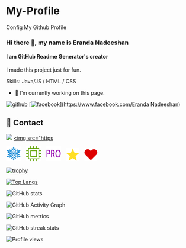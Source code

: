 # My-Profile
 Config My Github Profile 
### Hi there 👋, my name is Eranda Nadeeshan
#### I am GitHub Readme Generator's creator
I made this project just for fun.

Skills: Java/JS / HTML / CSS

- 🔭 I’m currently working on this page. 


[<img src='https://cdn.jsdelivr.net/npm/simple-icons@3.0.1/icons/github.svg' alt='github' height='40'>](https://github.com/Eranda7896)  [<img src='https://cdn.jsdelivr.net/npm/simple-icons@3.0.1/icons/facebook.svg' alt='facebook' height='40'>](https://www.facebook.com/Eranda Nadeeshan)  

## 🔗 Contact  
<div>

  <a href="https://twitter.com/Eranda" target="_blank"><img src="https://img.shields.io/badge/Twitch-9146FF?style=for-the-badge&logo=twitch&logoColor=white"           target="_blank"></a>
  <a href = "https://mail.google.com/mail/u/0/#inbox"><img src="https
 
<a href='https://archiveprogram.github.com/'><img src='https://raw.githubusercontent.com/acervenky/animated-github-badges/master/assets/acbadge.gif' width='40' height='40'></a> <a href='https://docs.github.com/en/developers'><img src='https://raw.githubusercontent.com/acervenky/animated-github-badges/master/assets/devbadge.gif' width='40' height='40'></a> <a href='https://github.com/pricing'><img src='https://raw.githubusercontent.com/acervenky/animated-github-badges/master/assets/pro.gif' width='40' height='40'></a> <a href='https://stars.github.com/'><img src='https://raw.githubusercontent.com/acervenky/animated-github-badges/master/assets/starbadge.gif' width='35' height='35'></a> <a href='https://docs.github.com/en/github/supporting-the-open-source-community-with-github-sponsors'><img src='https://raw.githubusercontent.com/acervenky/animated-github-badges/master/assets/sponsorbadge.gif' width='35' height='35'></a> 

[![trophy](https://github-profile-trophy.vercel.app/?username=Eranda7896)](https://github.com/ryo-ma/github-profile-trophy)

[![Top Langs](https://github-readme-stats.vercel.app/api/top-langs/?username=Eranda7896)](https://github.com/anuraghazra/github-readme-stats)

![GitHub stats](https://github-readme-stats.vercel.app/api?username=Eranda7896&show_icons=true&count_private=true)  

![GitHub Activity Graph](https://activity-graph.herokuapp.com/graph?username=Eranda7896)  

![GitHub metrics](https://metrics.lecoq.io/Eranda7896)  

![GitHub streak stats](https://github-readme-streak-stats.herokuapp.com/?user=Eranda7896)  

![Profile views](https://gpvc.arturio.dev/Eranda7896)  

   
   
 

